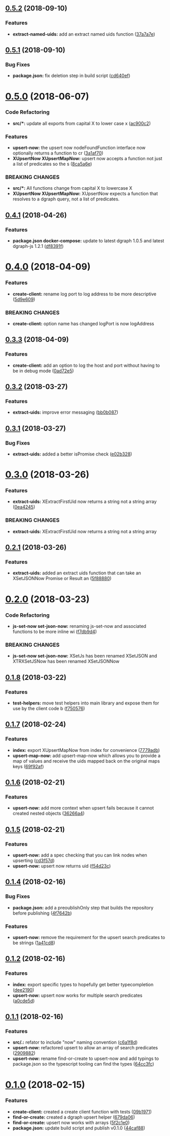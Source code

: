 <a name="0.5.2"></a>
## [0.5.2](https://github.com/vespertilian/dgraph-js-extras/compare/v0.5.1...v0.5.2) (2018-09-10)


### Features

* **extract-named-uids:** add an extract named uids function ([37a7a7e](https://github.com/vespertilian/dgraph-js-extras/commit/37a7a7e))



<a name="0.5.1"></a>
## [0.5.1](https://github.com/vespertilian/dgraph-js-extras/compare/v0.5.0...v0.5.1) (2018-09-10)


### Bug Fixes

* **package.json:** fix deletion step in build script ([cd640ef](https://github.com/vespertilian/dgraph-js-extras/commit/cd640ef))



<a name="0.5.0"></a>
# [0.5.0](https://github.com/vespertilian/dgraph-js-extras/compare/v0.4.1...v0.5.0) (2018-06-07)


### Code Refactoring

* **src/*:** update all exports from capital X to lower case x ([ac900c2](https://github.com/vespertilian/dgraph-js-extras/commit/ac900c2))


### Features

* **upsert-now:** the upsert now nodeFoundFunction interface now optionally returns a function to cr ([3a1af70](https://github.com/vespertilian/dgraph-js-extras/commit/3a1af70))
* **XUpsertNow XUpsertMapNow:** upsert now accepts a function not just a list of predicates so the s ([8ca5a6e](https://github.com/vespertilian/dgraph-js-extras/commit/8ca5a6e))


### BREAKING CHANGES

* **src/*:** All functions change from capital X to lowercase X
* **XUpsertNow XUpsertMapNow:** XUpsertNow expects a function that resolves to a dgraph query, not a list of
predicates.



<a name="0.4.1"></a>
## [0.4.1](https://github.com/vespertilian/dgraph-js-extras/compare/v0.4.0...v0.4.1) (2018-04-26)


### Features

* **package.json docker-compose:** update to latest dgraph 1.0.5 and latest dgraph-js 1.2.1 ([df8391f](https://github.com/vespertilian/dgraph-js-extras/commit/df8391f))



<a name="0.4.0"></a>
# [0.4.0](https://github.com/vespertilian/dgraph-js-extras/compare/v0.3.3...v0.4.0) (2018-04-09)


### Features

* **create-client:** rename log port to log address to be more descriptive ([5d9e609](https://github.com/vespertilian/dgraph-js-extras/commit/5d9e609))


### BREAKING CHANGES

* **create-client:** option name has changed logPort is now logAddress



<a name="0.3.3"></a>
## [0.3.3](https://github.com/vespertilian/dgraph-js-extras/compare/v0.3.2...v0.3.3) (2018-04-09)


### Features

* **create-client:** add an option to log the host and port without having to be in debug mode ([0ad72e5](https://github.com/vespertilian/dgraph-js-extras/commit/0ad72e5))



<a name="0.3.2"></a>
## [0.3.2](https://github.com/vespertilian/dgraph-js-extras/compare/v0.3.1...v0.3.2) (2018-03-27)


### Features

* **extract-uids:** improve error messaging ([bb0b087](https://github.com/vespertilian/dgraph-js-extras/commit/bb0b087))



<a name="0.3.1"></a>
## [0.3.1](https://github.com/vespertilian/dgraph-js-extras/compare/v0.3.0...v0.3.1) (2018-03-27)


### Bug Fixes

* **extract-uids:** added a better isPromise check ([e02b328](https://github.com/vespertilian/dgraph-js-extras/commit/e02b328))



<a name="0.3.0"></a>
# [0.3.0](https://github.com/vespertilian/dgraph-js-extras/compare/v0.2.1...v0.3.0) (2018-03-26)


### Features

* **extract-uids:** XExtractFirstUid now returns a string not a string array ([0ea4245](https://github.com/vespertilian/dgraph-js-extras/commit/0ea4245))


### BREAKING CHANGES

* **extract-uids:** XExtractFirstUid now returns a string not a string array



<a name="0.2.1"></a>
## [0.2.1](https://github.com/vespertilian/dgraph-js-extras/compare/v0.2.0...v0.2.1) (2018-03-26)


### Features

* **extract-uids:** added an extract uids function that can take an XSetJSONNow Promise or Result an ([5f88880](https://github.com/vespertilian/dgraph-js-extras/commit/5f88880))



<a name="0.2.0"></a>
# [0.2.0](https://github.com/vespertilian/dgraph-js-extras/compare/v0.1.8...v0.2.0) (2018-03-23)


### Code Refactoring

* **js-set-now set-json-now:** renaming js-set-now and associated functions to be more inline wi ([f7db9d4](https://github.com/vespertilian/dgraph-js-extras/commit/f7db9d4))


### BREAKING CHANGES

* **js-set-now set-json-now:** XSetJs has been renamed XSetJSON and XTRXSetJSNow has
been renamed XSetJSONNow



<a name="0.1.8"></a>
## [0.1.8](https://github.com/vespertilian/dgraph-js-extras/compare/v0.1.7...v0.1.8) (2018-03-22)


### Features

* **test-helpers:** move test helpers into main library and expose them for use by the client code b ([f750576](https://github.com/vespertilian/dgraph-js-extras/commit/f750576))



<a name="0.1.7"></a>
## [0.1.7](https://github.com/vespertilian/dgraph-js-extras/compare/v0.1.6...v0.1.7) (2018-02-24)


### Features

* **index:** export XUpsertMapNow from index for convenience ([7779adb](https://github.com/vespertilian/dgraph-js-extras/commit/7779adb))
* **upsert-map-now:** add upsert-map-now which allows you to provide a map of values and receive the uids mapped back on the original maps keys ([69f92af](https://github.com/vespertilian/dgraph-js-extras/commit/69f92af))



<a name="0.1.6"></a>
## [0.1.6](https://github.com/vespertilian/dgraph-js-extras/compare/v0.1.5...v0.1.6) (2018-02-21)


### Features

* **upsert-now:** add more context when upsert fails because it cannot created nested objects ([36266a4](https://github.com/vespertilian/dgraph-js-extras/commit/36266a4))



<a name="0.1.5"></a>
## [0.1.5](https://github.com/vespertilian/dgraph-js-extras/compare/v0.1.4...v0.1.5) (2018-02-21)


### Features

* **upsert-now:** add a spec checking that you can link nodes when upserting ([cd3f57d](https://github.com/vespertilian/dgraph-js-extras/commit/cd3f57d))
* **upsert-now:** upsert now returns uid ([f54d23c](https://github.com/vespertilian/dgraph-js-extras/commit/f54d23c))



<a name="0.1.4"></a>
## [0.1.4](https://github.com/vespertilian/dgraph-js-extras/compare/v0.1.2...v0.1.4) (2018-02-16)


### Bug Fixes

* **package.json:** add a preoublishOnly step that builds the repository before publishing ([4f7642b](https://github.com/vespertilian/dgraph-js-extras/commit/4f7642b))


### Features

* **upsert-now:** remove the requirement for the upsert search predicates to be strings ([1a41cd8](https://github.com/vespertilian/dgraph-js-extras/commit/1a41cd8))



<a name="0.1.2"></a>
## [0.1.2](https://github.com/vespertilian/dgraph-js-extras/compare/v0.1.1...v0.1.2) (2018-02-16)


### Features

* **index:** export specific types to hopefully get better typecompletion ([dee2190](https://github.com/vespertilian/dgraph-js-extras/commit/dee2190))
* **upsert-now:** upsert now works for multiple search predicates ([a0cde5d](https://github.com/vespertilian/dgraph-js-extras/commit/a0cde5d))



<a name="0.1.1"></a>
## [0.1.1](https://github.com/vespertilian/dgraph-js-extras/compare/v0.1.0...v0.1.1) (2018-02-16)


### Features

* **src/.:** refator to include "now" naming convention ([c6a1f8d](https://github.com/vespertilian/dgraph-js-extras/commit/c6a1f8d))
* **upsert-now:** refactored upsert to allow an array of search predicates ([2909882](https://github.com/vespertilian/dgraph-js-extras/commit/2909882))
* **upsert-now:** rename find-or-create to upsert-now and add typings to package.json so the typescript tooling can find the types ([64cc3fc](https://github.com/vespertilian/dgraph-js-extras/commit/64cc3fc))



<a name="0.1.0"></a>
# [0.1.0](https://github.com/vespertilian/dgraph-js-extras/compare/09b1971...v0.1.0) (2018-02-15)


### Features

* **create-client:** created a create client function with tests ([09b1971](https://github.com/vespertilian/dgraph-js-extras/commit/09b1971))
* **find-or-create:** created a dgraph upsert helper ([679da06](https://github.com/vespertilian/dgraph-js-extras/commit/679da06))
* **find-or-create:** upsert now works with arrays ([5f2c1e0](https://github.com/vespertilian/dgraph-js-extras/commit/5f2c1e0))
* **package.json:** update build script and publish v0.1.0 ([44caf88](https://github.com/vespertilian/dgraph-js-extras/commit/44caf88))



